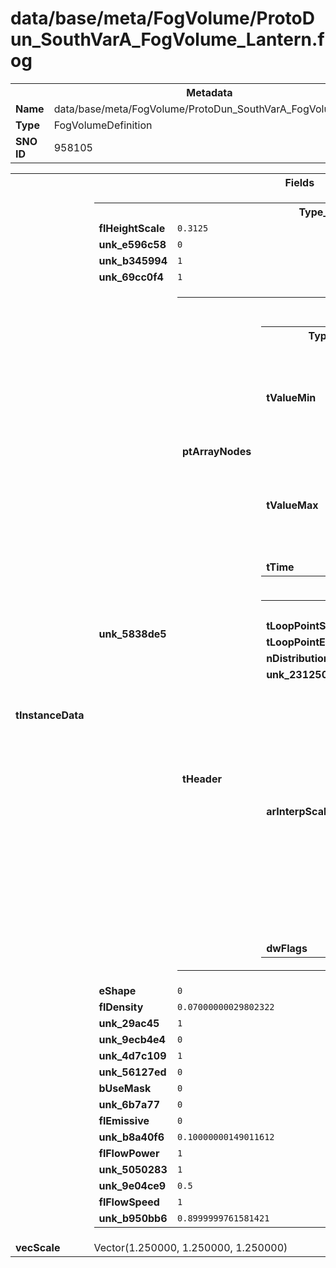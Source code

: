 <h1>data/base/meta/FogVolume/ProtoDun_SouthVarA_FogVolume_Lantern.fog</h1><table><tr><th colspan="100%">Metadata</th></tr><tr><td><b>Name</b></td><td>data/base/meta/FogVolume/ProtoDun_SouthVarA_FogVolume_Lantern.fog</td></tr><tr><td><b>Type</b></td><td>FogVolumeDefinition</td></tr><tr><td><b>SNO ID</b></td><td>958105</td></tr></table>

<table><tr><th colspan="100%">Fields</th></tr><tr><td><b>tInstanceData</b></td><td><table><tr><th colspan="100%">Type_3248a683</th></tr><tr><td><b>flHeightScale</b></td><td><code>0.3125</code></td></tr><tr><td><b>unk_e596c58</b></td><td><code>0</code></td></tr><tr><td><b>unk_b345994</b></td><td><code>1</code></td></tr><tr><td><b>unk_69cc0f4</b></td><td><code>1</code></td></tr><tr><td><b>unk_5838de5</b></td><td><table><tr><th colspan="100%">Type_560ae4cf</th></tr><tr><td><b>ptArrayNodes</b></td><td><table><tr><th colspan="100%">Type_977100c8</th></tr><tr><td><b>tValueMin</b></td><td><table><tr><th colspan="100%">Fields</th></tr><tr><td><b>r</b></td><td><code>255</code></td></tr><tr><td><b>g</b></td><td><code>214</code></td></tr><tr><td><b>b</b></td><td><code>204</code></td></tr><tr><td><b>a</b></td><td><code>255</code></td></tr></table>

</td></tr><tr><td><b>tValueMax</b></td><td><table><tr><th colspan="100%">Fields</th></tr><tr><td><b>r</b></td><td><code>255</code></td></tr><tr><td><b>g</b></td><td><code>214</code></td></tr><tr><td><b>b</b></td><td><code>204</code></td></tr><tr><td><b>a</b></td><td><code>255</code></td></tr></table>

</td></tr><tr><td><b>tTime</b></td><td><code>0.012237762100994587</code></td></tr></table>


</td></tr><tr><td><b>tHeader</b></td><td><table><tr><th colspan="100%">InterpolationPathHeader</th></tr><tr><td><b>tLoopPointStart</b></td><td><code>0</code></td></tr><tr><td><b>tLoopPointEnd</b></td><td><code>1</code></td></tr><tr><td><b>nDistributionFunction</b></td><td><code>0</code></td></tr><tr><td><b>unk_2312508</b></td><td><code>0</code></td></tr><tr><td><b>arInterpScalar</b></td><td><table><tr><th colspan="100%">InterpolationScalar</th></tr><tr><td><b>szFormulaName</b></td><td><code>0</code></td></tr><tr><td><b>nScalarFunction</b></td><td><code>0</code></td></tr><tr><td><b>dwFlags</b></td><td><code>1</code></td></tr><tr><td><b>unk_2424d91</b></td><td><table><tr><th colspan="100%">Fields</th></tr><tr><td><b>rangeValue1</b></td><td><code>0</code></td></tr><tr><td><b>rangeValue2</b></td><td><code>1</code></td></tr></table>

</td></tr><tr><td><b>unk_c9a8e76</b></td><td><table><tr><th colspan="100%">Fields</th></tr><tr><td><b>rangeValue1</b></td><td><code>0</code></td></tr><tr><td><b>rangeValue2</b></td><td><code>1</code></td></tr></table>

</td></tr><tr><td><b>eRemapEasing</b></td><td><code>0</code></td></tr></table>


</td></tr><tr><td><b>dwFlags</b></td><td><code>12</code></td></tr></table>

</td></tr></table>

</td></tr><tr><td><b>eShape</b></td><td><code>0</code></td></tr><tr><td><b>flDensity</b></td><td><code>0.07000000029802322</code></td></tr><tr><td><b>unk_29ac45</b></td><td><code>1</code></td></tr><tr><td><b>unk_9ecb4e4</b></td><td><code>0</code></td></tr><tr><td><b>unk_4d7c109</b></td><td><code>1</code></td></tr><tr><td><b>unk_56127ed</b></td><td><code>0</code></td></tr><tr><td><b>bUseMask</b></td><td><code>0</code></td></tr><tr><td><b>unk_6b7a77</b></td><td><code>0</code></td></tr><tr><td><b>flEmissive</b></td><td><code>0</code></td></tr><tr><td><b>unk_b8a40f6</b></td><td><code>0.10000000149011612</code></td></tr><tr><td><b>flFlowPower</b></td><td><code>1</code></td></tr><tr><td><b>unk_5050283</b></td><td><code>1</code></td></tr><tr><td><b>unk_9e04ce9</b></td><td><code>0.5</code></td></tr><tr><td><b>flFlowSpeed</b></td><td><code>1</code></td></tr><tr><td><b>unk_b950bb6</b></td><td><code>0.8999999761581421</code></td></tr></table>

</td></tr><tr><td><b>vecScale</b></td><td>Vector(1.250000, 1.250000, 1.250000)</td></tr></table>

